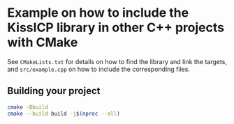 # Example on how to include the KissICP library in other C++ projects with CMake

See `CMakeLists.txt` for details on how to find the library and link the targets, and `src/example.cpp` on how to include the corresponding files.

## Building your project
```bash
cmake -Bbuild
cmake --build build -j$(nproc --all)
```

